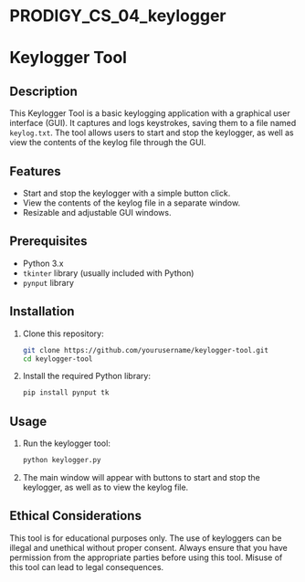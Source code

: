 # PRODIGY_CS_04_keylogger
# Keylogger Tool

## Description

This Keylogger Tool is a basic keylogging application with a graphical user interface (GUI). It captures and logs keystrokes, saving them to a file named `keylog.txt`. The tool allows users to start and stop the keylogger, as well as view the contents of the keylog file through the GUI.

## Features

- Start and stop the keylogger with a simple button click.
- View the contents of the keylog file in a separate window.
- Resizable and adjustable GUI windows.

## Prerequisites

- Python 3.x
- `tkinter` library (usually included with Python)
- `pynput` library

## Installation

1. Clone this repository:

    ```sh
    git clone https://github.com/yourusername/keylogger-tool.git
    cd keylogger-tool
    ```

2. Install the required Python library:

    ```sh
    pip install pynput tk
    ```

## Usage

1. Run the keylogger tool:

    ```sh
    python keylogger.py
    ```

2. The main window will appear with buttons to start and stop the keylogger, as well as to view the keylog file.


## Ethical Considerations

This tool is for educational purposes only. The use of keyloggers can be illegal and unethical without proper consent. Always ensure that you have permission from the appropriate parties before using this tool. Misuse of this tool can lead to legal consequences.
